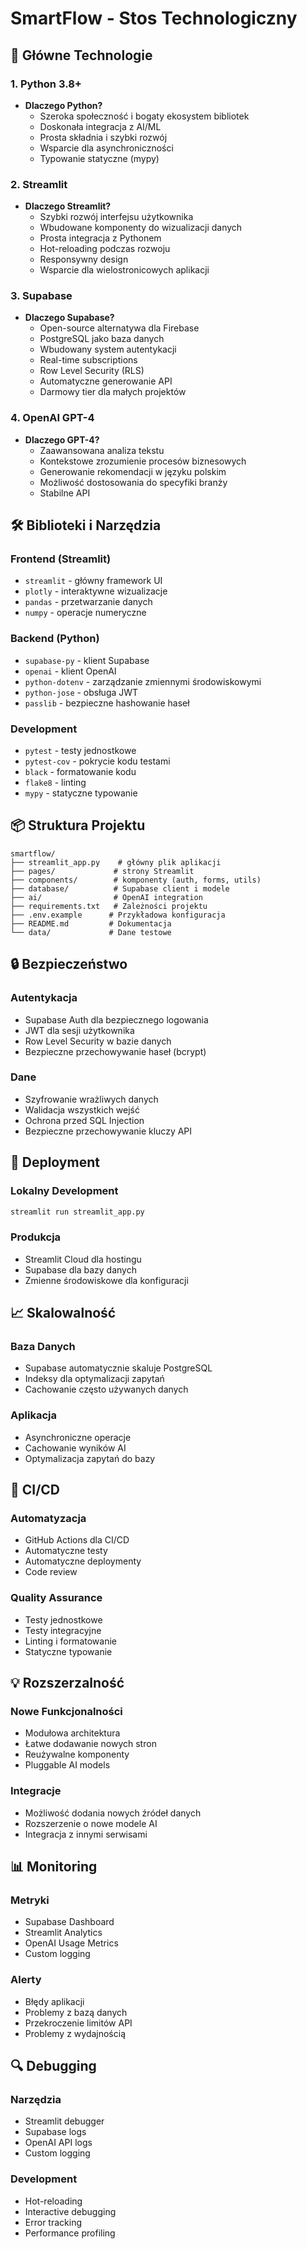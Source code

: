 # SmartFlow - Stos Technologiczny

## 🎯 Główne Technologie

### 1. Python 3.8+
- **Dlaczego Python?**
  - Szeroka społeczność i bogaty ekosystem bibliotek
  - Doskonała integracja z AI/ML
  - Prosta składnia i szybki rozwój
  - Wsparcie dla asynchroniczności
  - Typowanie statyczne (mypy)

### 2. Streamlit
- **Dlaczego Streamlit?**
  - Szybki rozwój interfejsu użytkownika
  - Wbudowane komponenty do wizualizacji danych
  - Prosta integracja z Pythonem
  - Hot-reloading podczas rozwoju
  - Responsywny design
  - Wsparcie dla wielostronicowych aplikacji

### 3. Supabase
- **Dlaczego Supabase?**
  - Open-source alternatywa dla Firebase
  - PostgreSQL jako baza danych
  - Wbudowany system autentykacji
  - Real-time subscriptions
  - Row Level Security (RLS)
  - Automatyczne generowanie API
  - Darmowy tier dla małych projektów

### 4. OpenAI GPT-4
- **Dlaczego GPT-4?**
  - Zaawansowana analiza tekstu
  - Kontekstowe zrozumienie procesów biznesowych
  - Generowanie rekomendacji w języku polskim
  - Możliwość dostosowania do specyfiki branży
  - Stabilne API

## 🛠️ Biblioteki i Narzędzia

### Frontend (Streamlit)
- `streamlit` - główny framework UI
- `plotly` - interaktywne wizualizacje
- `pandas` - przetwarzanie danych
- `numpy` - operacje numeryczne

### Backend (Python)
- `supabase-py` - klient Supabase
- `openai` - klient OpenAI
- `python-dotenv` - zarządzanie zmiennymi środowiskowymi
- `python-jose` - obsługa JWT
- `passlib` - bezpieczne hashowanie haseł

### Development
- `pytest` - testy jednostkowe
- `pytest-cov` - pokrycie kodu testami
- `black` - formatowanie kodu
- `flake8` - linting
- `mypy` - statyczne typowanie

## 📦 Struktura Projektu

```
smartflow/
├── streamlit_app.py    # główny plik aplikacji
├── pages/             # strony Streamlit
├── components/        # komponenty (auth, forms, utils)
├── database/          # Supabase client i modele
├── ai/                # OpenAI integration
├── requirements.txt   # Zależności projektu
├── .env.example      # Przykładowa konfiguracja
├── README.md         # Dokumentacja
└── data/             # Dane testowe
```

## 🔒 Bezpieczeństwo

### Autentykacja
- Supabase Auth dla bezpiecznego logowania
- JWT dla sesji użytkownika
- Row Level Security w bazie danych
- Bezpieczne przechowywanie haseł (bcrypt)

### Dane
- Szyfrowanie wrażliwych danych
- Walidacja wszystkich wejść
- Ochrona przed SQL Injection
- Bezpieczne przechowywanie kluczy API

## 🚀 Deployment

### Lokalny Development
```bash
streamlit run streamlit_app.py
```

### Produkcja
- Streamlit Cloud dla hostingu
- Supabase dla bazy danych
- Zmienne środowiskowe dla konfiguracji

## 📈 Skalowalność

### Baza Danych
- Supabase automatycznie skaluje PostgreSQL
- Indeksy dla optymalizacji zapytań
- Cachowanie często używanych danych

### Aplikacja
- Asynchroniczne operacje
- Cachowanie wyników AI
- Optymalizacja zapytań do bazy

## 🔄 CI/CD

### Automatyzacja
- GitHub Actions dla CI/CD
- Automatyczne testy
- Automatyczne deploymenty
- Code review

### Quality Assurance
- Testy jednostkowe
- Testy integracyjne
- Linting i formatowanie
- Statyczne typowanie

## 💡 Rozszerzalność

### Nowe Funkcjonalności
- Modułowa architektura
- Łatwe dodawanie nowych stron
- Reużywalne komponenty
- Pluggable AI models

### Integracje
- Możliwość dodania nowych źródeł danych
- Rozszerzenie o nowe modele AI
- Integracja z innymi serwisami

## 📊 Monitoring

### Metryki
- Supabase Dashboard
- Streamlit Analytics
- OpenAI Usage Metrics
- Custom logging

### Alerty
- Błędy aplikacji
- Problemy z bazą danych
- Przekroczenie limitów API
- Problemy z wydajnością

## 🔍 Debugging

### Narzędzia
- Streamlit debugger
- Supabase logs
- OpenAI API logs
- Custom logging

### Development
- Hot-reloading
- Interactive debugging
- Error tracking
- Performance profiling 